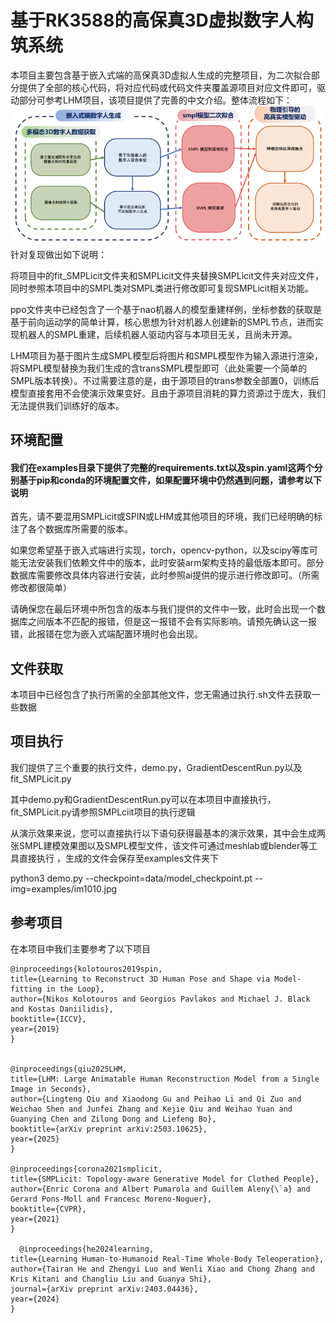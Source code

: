 # 基于RK3588的高保真3D虚拟数字人构筑系统
本项目主要包含基于嵌入式端的高保真3D虚拟人生成的完整项目，为二次拟合部分提供了全部的核心代码，将对应代码或代码文件夹覆盖源项目对应文件即可，驱动部分可参考LHM项目，该项目提供了完善的中文介绍。整体流程如下：
![系统架构图](img.png)
针对复现做出如下说明：

将项目中的fit_SMPLicit文件夹和SMPLicit文件夹替换SMPLicit文件夹对应文件，同时参照本项目中的SMPL类对SMPL类进行修改即可复现SMPLicit相关功能。

ppo文件夹中已经包含了一个基于nao机器人的模型重建样例，坐标参数的获取是基于前向运动学的简单计算，核心思想为针对机器人创建新的SMPL节点，进而实现机器人的SMPL重建，后续机器人驱动内容与本项目无关，且尚未开源。

LHM项目为基于图片生成SMPL模型后将图片和SMPL模型作为输入源进行渲染，将SMPL模型替换为我们生成的含transSMPL模型即可（此处需要一个简单的SMPL版本转换）。不过需要注意的是，由于源项目的trans参数全部置0，训练后模型直接套用不会使演示效果变好。且由于源项目消耗的算力资源过于庞大，我们无法提供我们训练好的版本。
## 环境配置
#### 我们在examples目录下提供了完整的requirements.txt以及spin.yaml这两个分别基于pip和conda的环境配置文件，如果配置环境中仍然遇到问题，请参考以下说明

首先，请不要混用SMPLicit或SPIN或LHM或其他项目的环境，我们已经明确的标注了各个数据库所需要的版本。

如果您希望基于嵌入式端进行实现，torch，opencv-python，以及scipy等库可能无法安装我们依赖文件中的版本，此时安装arm架构支持的最低版本即可。部分数据库需要修改具体内容进行安装，此时参照ai提供的提示进行修改即可。（所需修改都很简单）

请确保您在最后环境中所包含的版本与我们提供的文件中一致，此时会出现一个数据库之间版本不匹配的报错，但是这一报错不会有实际影响。请预先确认这一报错，此报错在您为嵌入式端配置环境时也会出现。

## 文件获取
本项目中已经包含了执行所需的全部其他文件，您无需通过执行.sh文件去获取一些数据


## 项目执行
我们提供了三个重要的执行文件，demo.py，GradientDescentRun.py以及fit_SMPLicit.py

其中demo.py和GradientDescentRun.py可以在本项目中直接执行，fit_SMPLicit.py请参照SMPLciit项目的执行逻辑

从演示效果来说，您可以直接执行以下语句获得最基本的演示效果，其中会生成两张SMPL建模效果图以及SMPL模型文件，该文件可通过meshlab或blender等工具直接执行
，生成的文件会保存至examples文件夹下

python3 demo.py --checkpoint=data/model_checkpoint.pt --img=examples/im1010.jpg

## 参考项目
在本项目中我们主要参考了以下项目

    @inproceedings{kolotouros2019spin,
    title={Learning to Reconstruct 3D Human Pose and Shape via Model-fitting in the Loop},
    author={Nikos Kolotouros and Georgios Pavlakos and Michael J. Black and Kostas Daniilidis},
    booktitle={ICCV},
    year={2019}
    }


    @inproceedings{qiu2025LHM,
    title={LHM: Large Animatable Human Reconstruction Model from a Single Image in Seconds},
    author={Lingteng Qiu and Xiaodong Gu and Peihao Li and Qi Zuo and Weichao Shen and Junfei Zhang and Kejie Qiu and Weihao Yuan and Guanying Chen and Zilong Dong and Liefeng Bo},
    booktitle={arXiv preprint arXiv:2503.10625},
    year={2025}
    }

    @inproceedings{corona2021smplicit,
    title={SMPLicit: Topology-aware Generative Model for Clothed People},
    author={Enric Corona and Albert Pumarola and Guillem Aleny{\`a} and Gerard Pons-Moll and Francesc Moreno-Noguer},
    booktitle={CVPR},
    year={2021}
    }
    
      @inproceedings{he2024learning,
    title={Learning Human-to-Humanoid Real-Time Whole-Body Teleoperation},
    author={Tairan He and Zhengyi Luo and Wenli Xiao and Chong Zhang and Kris Kitani and Changliu Liu and Guanya Shi},
    journal={arXiv preprint arXiv:2403.04436},
    year={2024}
    }

